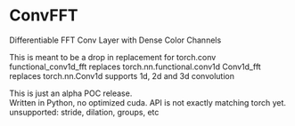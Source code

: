 # ConvFFT
Differentiable FFT Conv Layer with Dense Color Channels


This is meant to be a drop in replacement for torch.conv
  functional_conv1d_fft  replaces  torch.nn.functional.conv1d
  Conv1d_fft             replaces  torch.nn.Conv1d
  supports 1d, 2d and 3d convolution
  
This is just an alpha POC release.  
Written in Python, no optimized cuda.
API is not exactly matching torch yet.
unsupported:  stride, dilation, groups, etc

